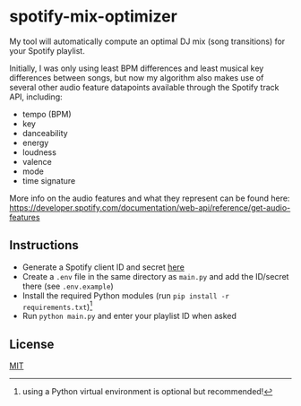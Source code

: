 # spotify-mix-optimizer
My tool will automatically compute an optimal DJ mix (song transitions) for your Spotify playlist. 

Initially, I was only using least BPM differences and least musical key differences between songs, but now my algorithm also makes use of several other audio feature datapoints available through the Spotify track API, including: 
- tempo (BPM)
- key
- danceability
- energy
- loudness
- valence
- mode
- time signature

More info on the audio features and what they represent can be found here: https://developer.spotify.com/documentation/web-api/reference/get-audio-features

## Instructions
- Generate a Spotify client ID and secret [here](https://developer.spotify.com/dashboard)
- Create a `.env` file in the same directory as `main.py` and add the ID/secret there (see `.env.example`)
- Install the required Python modules (run `pip install -r requirements.txt`)[^1]
- Run `python main.py` and enter your playlist ID when asked

[^1]: using a Python virtual environment is optional but recommended!

## License
[MIT](LICENSE)
